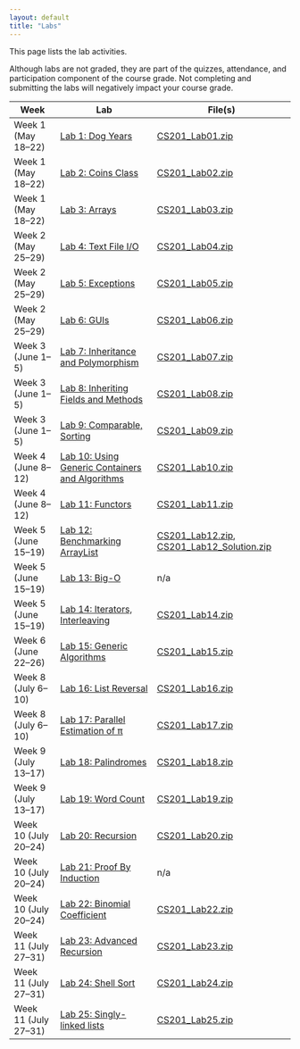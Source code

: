 ```yaml
---
layout: default
title: "Labs"
---
```


This page lists the lab activities.

Although labs are not graded, they are part of the quizzes, attendance,
and participation component of the course grade.  Not completing
and submitting the labs will negatively impact your course grade.

Week | Lab | File(s)
---- | --- | -------
Week 1 (May 18&ndash;22) | [Lab 1: Dog Years](lab01.html) | [CS201\_Lab01.zip](CS201_Lab01.zip)
Week 1 (May 18&ndash;22) | [Lab 2: Coins Class](lab02.html) | [CS201\_Lab02.zip](CS201_Lab02.zip)
Week 1 (May 18&ndash;22) | [Lab 3: Arrays](lab03.html) | [CS201\_Lab03.zip](CS201_Lab03.zip)
Week 2 (May 25&ndash;29) | [Lab 4: Text File I/O](lab04.html) | [CS201\_Lab04.zip](CS201_Lab04.zip)
Week 2 (May 25&ndash;29) | [Lab 5: Exceptions](lab05.html) | [CS201\_Lab05.zip](CS201_Lab05.zip)
Week 2 (May 25&ndash;29) | [Lab 6: GUIs](lab06.html) | [CS201\_Lab06.zip](CS201_Lab06.zip)
Week 3 (June 1&ndash;5) | [Lab 7: Inheritance and Polymorphism](lab07.html) | [CS201\_Lab07.zip](CS201_Lab07.zip)
Week 3 (June 1&ndash;5) | [Lab 8: Inheriting Fields and Methods](lab08.html) | [CS201\_Lab08.zip](CS201_Lab08.zip)
Week 3 (June 1&ndash;5) | [Lab 9: Comparable, Sorting](lab09.html) | [CS201\_Lab09.zip](CS201_Lab09.zip)
Week 4 (June 8&ndash;12) | [Lab 10: Using Generic Containers and Algorithms](lab10.html) | [CS201\_Lab10.zip](CS201_Lab10.zip)
Week 4 (June 8&ndash;12) | [Lab 11: Functors](lab11.html) | [CS201\_Lab11.zip](CS201_Lab11.zip)
Week 5 (June 15&ndash;19) | [Lab 12: Benchmarking ArrayList](lab12.html) | [CS201\_Lab12.zip](CS201_Lab12.zip), [CS201\_Lab12\_Solution.zip](CS201_Lab12_Solution.zip)
Week 5 (June 15&ndash;19) | [Lab 13: Big-O](lab13.html) | n/a
Week 5 (June 15&ndash;19) | [Lab 14: Iterators, Interleaving](lab14.html) | [CS201\_Lab14.zip](CS201_Lab14.zip)
Week 6 (June 22&ndash;26) | [Lab 15: Generic Algorithms](lab15.html) | [CS201\_Lab15.zip](CS201_Lab15.zip)
Week 8 (July 6&ndash;10) | [Lab 16: List Reversal](lab16.html) | [CS201\_Lab16.zip](CS201_Lab16.zip)
Week 8 (July 6&ndash;10) | [Lab 17: Parallel Estimation of π](lab17.html) | [CS201\_Lab17.zip](CS201_Lab17.zip)
Week 9 (July 13&ndash;17) | [Lab 18: Palindromes](lab18.html) | [CS201\_Lab18.zip](CS201_Lab18.zip)
Week 9 (July 13&ndash;17) | [Lab 19: Word Count](lab19.html) | [CS201\_Lab19.zip](CS201_Lab19.zip)
Week 10 (July 20&ndash;24) | [Lab 20: Recursion](lab20.html) | [CS201\_Lab20.zip](CS201_Lab20.zip)
Week 10 (July 20&ndash;24) | [Lab 21: Proof By Induction](lab21.html) | n/a
Week 10 (July 20&ndash;24) | [Lab 22: Binomial Coefficient](lab22.html) | [CS201\_Lab22.zip](CS201_Lab22.zip)
Week 11 (July 27&ndash;31) | [Lab 23: Advanced Recursion](lab23.html) | [CS201\_Lab23.zip](CS201_Lab23.zip)
Week 11 (July 27&ndash;31) | [Lab 24: Shell Sort](lab24.html) | [CS201\_Lab24.zip](CS201_Lab24.zip)
Week 11 (July 27&ndash;31) | [Lab 25: Singly-linked lists](lab25.html) | [CS201\_Lab25.zip](CS201_Lab25.zip)
